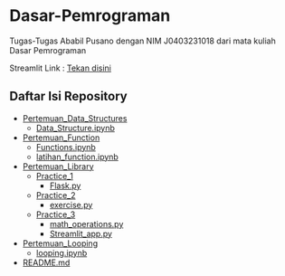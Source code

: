 # Dasar-Pemrograman
Tugas-Tugas Ababil Pusano dengan NIM J0403231018 dari mata kuliah Dasar Pemrograman

Streamlit Link : [Tekan disini](https://dasar-pemrograman-5mdqvaikdw6xbdrobverb3.streamlit.app/)

## Daftar Isi Repository
- [Pertemuan_Data_Structures](https://github.com/AbabilPusano/Dasar-Pemrograman/tree/main/Pertemuan_Data_Structures)
  - [Data_Structure.ipynb](https://github.com/AbabilPusano/Dasar-Pemrograman/blob/main/Pertemuan_Data_Structures/Data_Structure.ipynb)
- [Pertemuan_Function](https://github.com/AbabilPusano/Dasar-Pemrograman/tree/main/Pertemuan_Function)
  - [Functions.ipynb](https://github.com/AbabilPusano/Dasar-Pemrograman/blob/main/Pertemuan_Function/functions.ipynb)
  - [latihan_function.ipynb](https://github.com/AbabilPusano/Dasar-Pemrograman/blob/main/Pertemuan_Function/latihan_function.ipynb)
- [Pertemuan_Library](https://github.com/AbabilPusano/Dasar-Pemrograman/tree/main/Pertemuan_Library)
  - [Practice_1](https://github.com/AbabilPusano/Dasar-Pemrograman/tree/main/Pertemuan_Library/Practice_1)
    - [Flask.py](https://github.com/AbabilPusano/Dasar-Pemrograman/blob/main/Pertemuan_Library/Practice_1/Flask.py)
  - [Practice_2](https://github.com/AbabilPusano/Dasar-Pemrograman/tree/main/Pertemuan_Library/Practice_2)
    - [exercise.py](https://github.com/AbabilPusano/Dasar-Pemrograman/blob/main/Pertemuan_Library/Practice_2/exercise.py)
  - [Practice_3](https://github.com/AbabilPusano/Dasar-Pemrograman/tree/main/Pertemuan_Library/Practice_3)
    - [math_operations.py](https://github.com/AbabilPusano/Dasar-Pemrograman/blob/main/Pertemuan_Library/Practice_3/math_operations.py)
    - [Streamlit_app.py](https://github.com/AbabilPusano/Dasar-Pemrograman/blob/main/Pertemuan_Library/Practice_3/streamlit_app.py)
- [Pertemuan_Looping](https://github.com/AbabilPusano/Dasar-Pemrograman/tree/main/Pertemuan_Looping)
  - [looping.ipynb](https://github.com/AbabilPusano/Dasar-Pemrograman/blob/main/Pertemuan_Looping/looping.ipynb)
- [README.md](https://github.com/AbabilPusano/Dasar-Pemrograman/blob/main/README.md)
